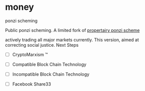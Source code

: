 # money
ponzi scheming

Public ponzi scheming. A limited fork of [propertairy ponzi scheme](http://github.com/dorehaus/sneakweasel_mony/)

actively trading all major markets currently. This version, aimed at correcting social justice. Next Steps 

- [ ] CryptoMarxism &trade;
- [ ] Compatible Block Chain Technology
- [ ] Incompatible Block Chain Technology
- [ ] Facebook Share33

